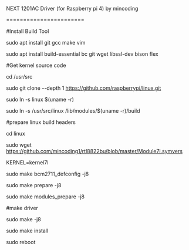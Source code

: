 NEXT 1201AC Driver (for Raspberry pi 4)
by mincoding

=======================

#Install Build Tool

sudo apt install git gcc make vim

sudo apt install build-essential bc git wget libssl-dev bison flex


#Get kernel source code

cd /usr/src

sudo git clone --depth 1 https://github.com/raspberrypi/linux.git

sudo ln -s linux $(uname -r)

sudo ln -s /usr/src/linux /lib/modules/$(uname -r)/build


#prepare linux build headers

cd linux

sudo wget https://github.com/mincoding1/rtl8822bu/blob/master/Module7l.symvers

KERNEL=kernel7l

sudo make bcm2711_defconfig -j8

sudo make prepare -j8

sudo make modules_prepare -j8


#make driver

sudo make -j8

sudo make install

sudo reboot

